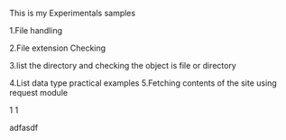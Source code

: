 This is my Experimentals samples

1.File handling 

2.File extension Checking 

3.list the directory and checking the object is file or directory

4.List data type practical examples 
5.Fetching contents of the site using request module




 
 
 
 
 
 
 
 
 
 

1
1
 
 
 
 
 
 adfasdf
 
 
 
 
 
 
 
 
 
